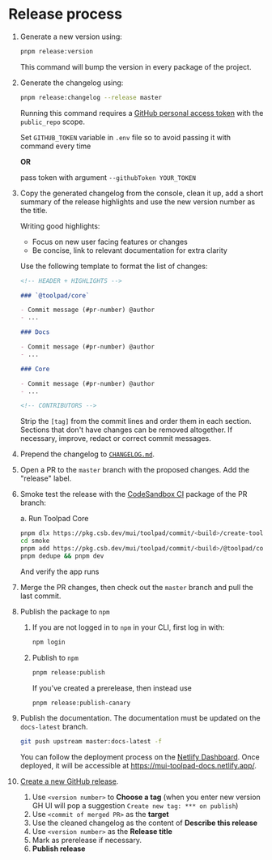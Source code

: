 # Release process

1. Generate a new version using:

   ```bash
   pnpm release:version
   ```

   This command will bump the version in every package of the project.

1. Generate the changelog using:

   ```bash
   pnpm release:changelog --release master
   ```

   Running this command requires a [GitHub personal access token](https://docs.github.com/en/authentication/keeping-your-account-and-data-secure/creating-a-personal-access-token) with the `public_repo` scope.

   Set `GITHUB_TOKEN` variable in `.env` file so to avoid passing it with command every time

   **OR**

   pass token with argument `--githubToken YOUR_TOKEN`

1. Copy the generated changelog from the console, clean it up, add a short summary of the release highlights and use the new version number as the title.

   Writing good highlights:
   - Focus on new user facing features or changes
   - Be concise, link to relevant documentation for extra clarity

   Use the following template to format the list of changes:

   ```md
   <!-- HEADER + HIGHLIGHTS -->

   ### `@toolpad/core`

   - Commit message (#pr-number) @author
   - ...

   ### Docs

   - Commit message (#pr-number) @author
   - ...

   ### Core

   - Commit message (#pr-number) @author
   - ...

   <!-- CONTRIBUTORS -->
   ```

   Strip the `[tag]` from the commit lines and order them in each section. Sections that don't have changes can be removed altogether. If necessary, improve, redact or correct commit messages.

1. Prepend the changelog to [`CHANGELOG.md`](./CHANGELOG.md).

1. Open a PR to the `master` branch with the proposed changes. Add the "release" label.

1. Smoke test the release with the [CodeSandbox CI](https://ci.codesandbox.io/status/mui/toolpad) package of the PR branch:

   a. Run Toolpad Core

   ```bash
   pnpm dlx https://pkg.csb.dev/mui/toolpad/commit/<build>/create-toolpad-app smoke --core-version https://pkg.csb.dev/mui/toolpad/commit/<build>/@toolpad/core
   cd smoke
   pnpm add https://pkg.csb.dev/mui/toolpad/commit/<build>/@toolpad/core -S
   pnpm dedupe && pnpm dev
   ```

   And verify the app runs

1. Merge the PR changes, then check out the `master` branch and pull the last commit.

1. Publish the package to `npm`
   1. If you are not logged in to `npm` in your CLI, first log in with:

      ```bash
      npm login
      ```

   2. Publish to `npm`

      ```bash
      pnpm release:publish
      ```

      If you've created a prerelease, then instead use

      ```bash
      pnpm release:publish-canary
      ```

1. Publish the documentation. The documentation must be updated on the `docs-latest` branch.

   ```bash
   git push upstream master:docs-latest -f
   ```

   You can follow the deployment process on the [Netlify Dashboard](https://app.netlify.com/sites/mui-toolpad-docs/deploys?filter=docs-latest). Once deployed, it will be accessible at https://mui-toolpad-docs.netlify.app/.

1. [Create a new GitHub release](https://github.com/mui/toolpad/releases/new).
   1. Use `<version number>` to **Choose a tag** (when you enter new version GH UI will pop a suggestion `Create new tag: *** on publish`)
   2. Use `<commit of merged PR>` as the **target**
   3. Use the cleaned changelog as the content of **Describe this release**
   4. Use `<version number>` as the **Release title**
   5. Mark as prerelease if necessary.
   6. **Publish release**
